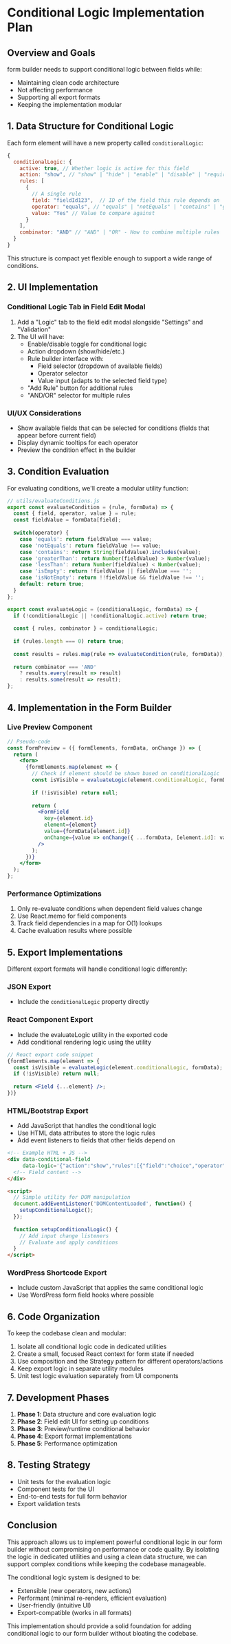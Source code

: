 # Conditional Logic Implementation Plan

## Overview and Goals

form builder needs to support conditional logic between fields while:
- Maintaining clean code architecture
- Not affecting performance 
- Supporting all export formats
- Keeping the implementation modular


## 1. Data Structure for Conditional Logic

Each form element will have a new property called `conditionalLogic`:

```javascript
{
  conditionalLogic: {
    active: true, // Whether logic is active for this field
    action: "show", // "show" | "hide" | "enable" | "disable" | "require" | "unrequire"
    rules: [
      {
        // A single rule
        field: "fieldId123",  // ID of the field this rule depends on
        operator: "equals", // "equals" | "notEquals" | "contains" | "greaterThan" | "lessThan" | "isEmpty" | "isNotEmpty"
        value: "Yes" // Value to compare against
      }
    ],
    combinator: "AND" // "AND" | "OR" - How to combine multiple rules
  }
}
```

This structure is compact yet flexible enough to support a wide range of conditions.

## 2. UI Implementation

### Conditional Logic Tab in Field Edit Modal

1. Add a "Logic" tab to the field edit modal alongside "Settings" and "Validation"
2. The UI will have:
   - Enable/disable toggle for conditional logic
   - Action dropdown (show/hide/etc.)
   - Rule builder interface with:
     - Field selector (dropdown of available fields)
     - Operator selector
     - Value input (adapts to the selected field type)
   - "Add Rule" button for additional rules
   - "AND/OR" selector for multiple rules

### UI/UX Considerations

- Show available fields that can be selected for conditions (fields that appear before current field)
- Display dynamic tooltips for each operator
- Preview the condition effect in the builder

## 3. Condition Evaluation

For evaluating conditions, we'll create a modular utility function:

```javascript
// utils/evaluateConditions.js
export const evaluateCondition = (rule, formData) => {
  const { field, operator, value } = rule;
  const fieldValue = formData[field];
  
  switch(operator) {
    case 'equals': return fieldValue === value;
    case 'notEquals': return fieldValue !== value;
    case 'contains': return String(fieldValue).includes(value);
    case 'greaterThan': return Number(fieldValue) > Number(value);
    case 'lessThan': return Number(fieldValue) < Number(value);
    case 'isEmpty': return !fieldValue || fieldValue === '';
    case 'isNotEmpty': return !!fieldValue && fieldValue !== '';
    default: return true;
  }
};

export const evaluateLogic = (conditionalLogic, formData) => {
  if (!conditionalLogic || !conditionalLogic.active) return true;
  
  const { rules, combinator } = conditionalLogic;
  
  if (rules.length === 0) return true;
  
  const results = rules.map(rule => evaluateCondition(rule, formData));
  
  return combinator === 'AND'
    ? results.every(result => result)
    : results.some(result => result);
};
```

## 4. Implementation in the Form Builder

### Live Preview Component

```jsx
// Pseudo-code
const FormPreview = ({ formElements, formData, onChange }) => {
  return (
    <form>
      {formElements.map(element => {
        // Check if element should be shown based on conditionalLogic
        const isVisible = evaluateLogic(element.conditionalLogic, formData);
        
        if (!isVisible) return null;
        
        return (
          <FormField 
            key={element.id}
            element={element}
            value={formData[element.id]}
            onChange={value => onChange({ ...formData, [element.id]: value })}
          />
        );
      })}
    </form>
  );
};
```

### Performance Optimizations

1. Only re-evaluate conditions when dependent field values change
2. Use React.memo for field components
3. Track field dependencies in a map for O(1) lookups
4. Cache evaluation results where possible

## 5. Export Implementations

Different export formats will handle conditional logic differently:

### JSON Export
- Include the `conditionalLogic` property directly

### React Component Export
- Include the evaluateLogic utility in the exported code
- Add conditional rendering logic using the utility

```jsx
// React export code snippet
{formElements.map(element => {
  const isVisible = evaluateLogic(element.conditionalLogic, formData);
  if (!isVisible) return null;
  
  return <Field {...element} />;
})}
```

### HTML/Bootstrap Export
- Add JavaScript that handles the conditional logic
- Use HTML data attributes to store the logic rules
- Add event listeners to fields that other fields depend on

```html
<!-- Example HTML + JS -->
<div data-conditional-field 
     data-logic='{"action":"show","rules":[{"field":"choice","operator":"equals","value":"yes"}]}'>
  <!-- Field content -->
</div>

<script>
  // Simple utility for DOM manipulation
  document.addEventListener('DOMContentLoaded', function() {
    setupConditionalLogic();
  });
  
  function setupConditionalLogic() {
    // Add input change listeners
    // Evaluate and apply conditions
  }
</script>
```

### WordPress Shortcode Export
- Include custom JavaScript that applies the same conditional logic
- Use WordPress form field hooks where possible

## 6. Code Organization

To keep the codebase clean and modular:

1. Isolate all conditional logic code in dedicated utilities
2. Create a small, focused React context for form state if needed
3. Use composition and the Strategy pattern for different operators/actions
4. Keep export logic in separate utility modules
5. Unit test logic evaluation separately from UI components

## 7. Development Phases

1. **Phase 1**: Data structure and core evaluation logic
2. **Phase 2**: Field edit UI for setting up conditions
3. **Phase 3**: Preview/runtime conditional behavior
4. **Phase 4**: Export format implementations
5. **Phase 5**: Performance optimization

## 8. Testing Strategy

- Unit tests for the evaluation logic
- Component tests for the UI
- End-to-end tests for full form behavior
- Export validation tests

## Conclusion

This approach allows us to implement powerful conditional logic in our form builder without compromising on performance or code quality. By isolating the logic in dedicated utilities and using a clean data structure, we can support complex conditions while keeping the codebase manageable.

The conditional logic system is designed to be:
- Extensible (new operators, new actions)
- Performant (minimal re-renders, efficient evaluation)
- User-friendly (intuitive UI)
- Export-compatible (works in all formats)

This implementation should provide a solid foundation for adding conditional logic to our form builder without bloating the codebase.
